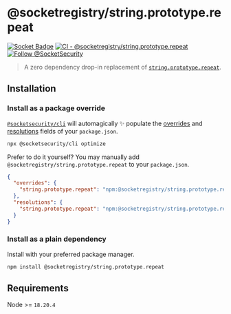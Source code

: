 # @socketregistry/string.prototype.repeat

[![Socket Badge](https://socket.dev/api/badge/npm/package/@socketregistry/string.prototype.repeat)](https://socket.dev/npm/package/@socketregistry/string.prototype.repeat)
[![CI - @socketregistry/string.prototype.repeat](https://github.com/SocketDev/socket-registry-js/actions/workflows/test.yml/badge.svg)](https://github.com/SocketDev/socket-registry-js/actions/workflows/test.yml)
[![Follow @SocketSecurity](https://img.shields.io/twitter/follow/SocketSecurity?style=social)](https://twitter.com/SocketSecurity)

> A zero dependency drop-in replacement of
> [`string.prototype.repeat`](https://www.npmjs.com/package/string.prototype.repeat).

## Installation

### Install as a package override

[`@socketsecurity/cli`](https://www.npmjs.com/package/@socketsecurity/cli) will
automagically :sparkles: populate the
[overrides](https://docs.npmjs.com/cli/v9/configuring-npm/package-json#overrides)
and [resolutions](https://yarnpkg.com/configuration/manifest#resolutions) fields
of your `package.json`.

```sh
npx @socketsecurity/cli optimize
```

Prefer to do it yourself? You may manually add
`@socketregistry/string.prototype.repeat` to your `package.json`.

```json
{
  "overrides": {
    "string.prototype.repeat": "npm:@socketregistry/string.prototype.repeat@^1"
  },
  "resolutions": {
    "string.prototype.repeat": "npm:@socketregistry/string.prototype.repeat@^1"
  }
}
```

### Install as a plain dependency

Install with your preferred package manager.

```sh
npm install @socketregistry/string.prototype.repeat
```

## Requirements

Node &gt;= `18.20.4`
